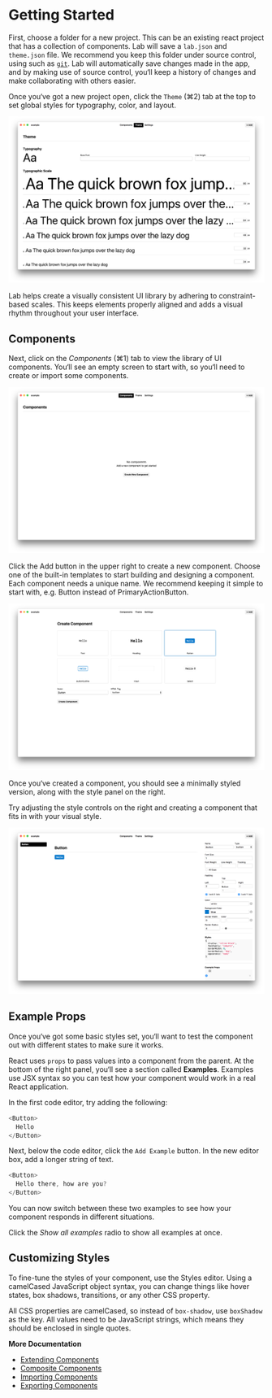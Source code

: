 # Getting Started

First, choose a folder for a new project. This can be an existing react project that has a collection of components. Lab will save a `lab.json` and `theme.json` file.
We recommend you keep this folder under source control, using such as [`git`](https://git-scm.com).
Lab will automatically save changes made in the app, and by making use of source control, you‘ll keep a history of changes and make collaborating with others easier.

Once you‘ve got a new project open,
click the `Theme` (⌘2) tab at the top to set global styles for typography, color, and layout.

![theme view](images/theme.png)

Lab helps create a visually consistent UI library by adhering to constraint-based scales.
This keeps elements properly aligned and adds a visual rhythm throughout your user interface.

## Components

Next, click on the *Components* (⌘1) tab to view the library of UI components.
You‘ll see an empty screen to start with, so you‘ll need to create or import some components.

![empty state](images/empty-state.png)

Click the Add button in the upper right to create a new component.
Choose one of the built-in templates to start building and designing a component.
Each component needs a unique name. We recommend keeping it simple to start with, e.g. Button instead of PrimaryActionButton.

![create component view](images/create-button.png)

Once you‘ve created a component, you should see a minimally styled version, along with the style panel on the right.

Try adjusting the style controls on the right and creating a component that fits in with your visual style.

![detail view](images/detail.png)


## Example Props

Once you‘ve got some basic styles set, you‘ll want to test the component out with different states to make sure it works.

React uses `props` to pass values into a component from the parent.
At the bottom of the right panel, you‘ll see a section called **Examples**.
Examples use JSX syntax so you can test how your component would work
in a real React application.

In the first code editor, try adding the following:

```js
<Button>
  Hello
</Button>
```

Next, below the code editor, click the `Add Example` button.
In the new editor box, add a longer string of text.

```js
<Button>
  Hello there, how are you?
</Button>
```

You can now switch between these two examples to see how your component responds in different situations.

Click the *Show all examples* radio to show all examples at once.


## Customizing Styles

To fine-tune the styles of your component, use the Styles editor.
Using a camelCased JavaScript object syntax, you can change things like
hover states, box shadows, transitions, or any other CSS property.

All CSS properties are camelCased, so instead of `box-shadow`, use `boxShadow` as the key.
All values need to be JavaScript strings, which means they should be enclosed in single quotes.

**More Documentation**

- [Extending Components](extending.md)
- [Composite Components](composite-components.md)
- [Importing Components](importing.md)
- [Exporting Components](exporting.md)
